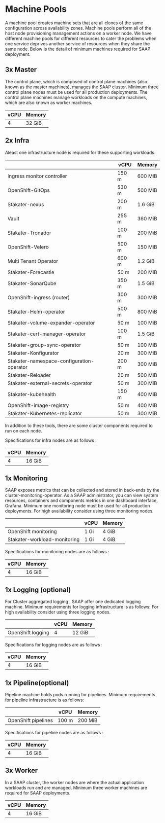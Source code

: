 # Machine Pools

A machine pool creates machine sets that are all clones of the same configuration across availability zones. Machine pools perform all of the host node provisioning management actions on a worker node. We have different machine pools for different resources to cater the problems when one service deprives another service of resources when they share the same node. Below is the detail of minimum machines required for SAAP deployment.

## 3x Master

The control plane, which is composed of control plane machines (also known as the master machines), manages the SAAP cluster. Minimum three control plane nodes must be used for all production deployments. The control plane machines manage workloads on the compute machines, which are also known as worker machines.

| vCPU | Memory |
|---|---|
| 4  | 32 GiB  |

## 2x Infra

Aleast one infrastructure node is required for these supporting workloads.

|  | vCPU | Memory |
|---|---|---|
| Ingress monitor controller  | 150 m  | 600 MiB  |
| OpenShift-GitOps  | 530 m  | 500 MiB  |
| Stakater-nexus  | 200 m  | 1.6 GiB  |
| Vault  | 255 m  | 360 MiB  |
|  Stakater-Tronador  | 100 m  | 200 MiB  |
|  OpenShift-Velero  | 500 m  | 150 MiB  |
|  Multi Tenant Operator  | 600 m  | 1.2 GiB  |
|  Stakater-Forecastle  | 50 m  | 200 MiB  |
|  Stakater-SonarQube  | 350 m  | 1.5 GiB  |
| OpenShift-ingress (router)  | 300 m  |  300 MiB  |
| Stakater-Helm-operator | 500 m  | 800 MiB  |
| Stakater-volume-expander-operator  | 50 m  | 100 MiB  |
| Stakater-cert-manager-operator  | 100 m  | 1.5 GiB  |
|  Stakater-group-sync-operator  | 50 m  | 100 MiB  |
|  Stakater-Konfigurator | 20 m  | 300 MiB  |
|  Stakater-namespace-configuration-operator | 200 m  | 300 MiB  |
|  Stakater-Reloader | 20 m  | 500 MiB  |
|  Stakater-external-secrets-operator | 50 m  | 300 MiB  |
|  Stakater-kubehealth | 150 m  | 400 MiB  |
|  OpenShift-image-registry | 50 m  | 400 MiB  |
|  Stakater-Kubernetes-replicator | 50 m  | 300 MiB  |

In addition to these tools, there are some cluster components required to run on each node.

Specifications for infra nodes are as follows :

| vCPU | Memory |
|---|---|
| 4  | 16 GiB  |

## 1x Monitoring

SAAP exposes metrics that can be collected and stored in back-ends by the cluster-monitoring-operator. As a SAAP administrator, you can view system resources, containers and components metrics in one dashboard interface, Grafana. Minimum one monitoring node must be used for all production deployments. For high availability consider using three monitoring nodes.

|  | vCPU | Memory |
|---|---|---|
| OpenShift monitoring | 1 Gi   | 4 GiB  |
| Stakater-workload-monitoring | 1 Gi  | 4 GiB  |

Specifications for monitoring nodes are as follows :

| vCPU | Memory |
|---|---|
| 4 | 16 GiB  |

## 1x Logging (optional)

For Cluster aggregated logging , SAAP offer one dedicated logging machine. Minimum requirements for logging infrastructure is as follows: 
For high availability consider using three logging nodes.

|  | vCPU | Memory |
|---|---|---|
| OpenShift logging | 4  | 12 GiB  |

Specifications for logging nodes are as follows :

| vCPU | Memory |
|---|---|
| 4  | 16 GiB  |
## 1x Pipeline(optional)

Pipeline machine holds pods running for pipelines. Minimum requirements for pipeline infrastructure is as follows: 

|  | vCPU | Memory |
|---|---|---|
| OpenShift pipelines | 100 m  | 200 MiB  |

Specifications for pipeline nodes are as follows :

| vCPU | Memory |
|---|---|
| 4  | 16 GiB  |

## 3x Worker

In a SAAP cluster, the worker nodes are where the actual application workloads run and are managed. Minimum three worker machines are required for SAAP deployments.

| vCPU | Memory |
|---|---|
| 4  | 16 GiB  |